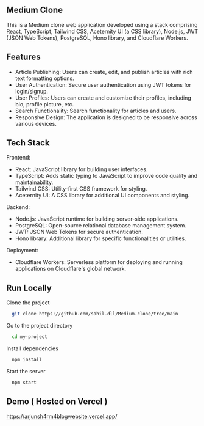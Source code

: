 
## Medium Clone

This is a Medium clone web application developed using a stack comprising React, TypeScript, Tailwind CSS, Aceternity UI (a CSS library), Node.js, JWT (JSON Web Tokens), PostgreSQL, Hono library, and Cloudflare Workers.


## Features

- Article Publishing: Users can create, edit, and publish articles with rich text formatting options.
- User Authentication: Secure user authentication using JWT tokens for login/signup.
- User Profiles: Users can create and customize their profiles, including bio, profile picture, etc.
- Search Functionality: Search functionality for articles and users.
- Responsive Design: The application is designed to be responsive across various devices.



## Tech Stack
Frontend:

- React: JavaScript library for building user interfaces.
- TypeScript: Adds static typing to JavaScript to improve code quality and maintainability.
- Tailwind CSS: Utility-first CSS framework for styling.
- Aceternity UI: A CSS library for additional UI components and styling.

Backend:
- Node.js: JavaScript runtime for building server-side applications.
- PostgreSQL: Open-source relational database management system.
- JWT: JSON Web Tokens for secure authentication.
- Hono library: Additional library for specific functionalities or utilities.

Deployment:

- Cloudflare Workers: Serverless platform for deploying and running applications on Cloudflare's global network.
## Run Locally

Clone the project

```bash
  git clone https://github.com/sahil-dll/Medium-clone/tree/main
```

Go to the project directory

```bash
  cd my-project
```

Install dependencies

```bash
  npm install
```

Start the server

```bash
  npm start
```




## Demo ( Hosted on Vercel )


https://arjunsh4rm4blogwebsite.vercel.app/
